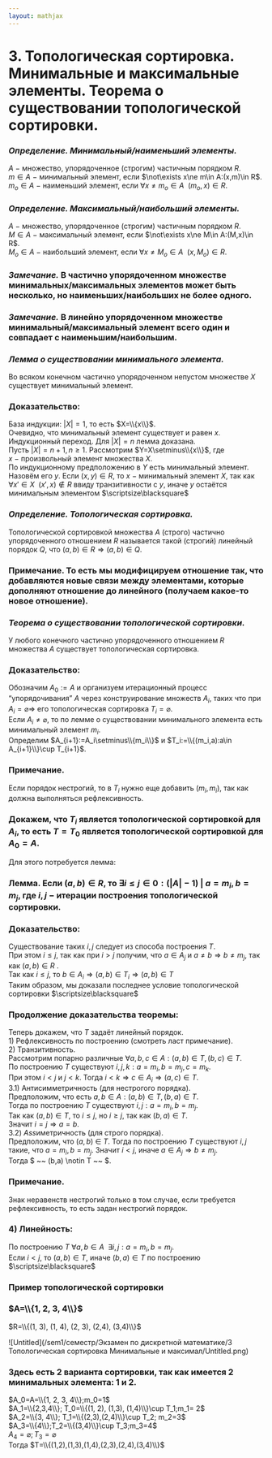 ```yaml
---  
layout: mathjax  
---  
```

  
# 3. Топологическая сортировка. Минимальные и максимальные элементы. Теорема о существовании топологической сортировки.  
  
### *Определение. Минимальный/наименьший элементы.*  
$A~-~$множество, упорядоченное (строгим) частичным порядком $R$.  
$m\in A~-~$минимальный элемент, если $\not\exists x\ne m\in A:(x,m)\in R$.  
$m_o\in A~-~$наименьший элемент, если $\forall x\ne m_o\in A ~~ (m_o, x)\in R$.  
  
### *Определение. Максимальный/наибольший элементы.*  
$A~-~$множество, упорядоченное (строгим) частичным порядком $R$.  
$M\in A~-~$максимальный элемент, если $\not\exists x\ne M\in A:(M,x)\in R$.  
$M_o\in A~-~$наибольший элемент, если $\forall x\ne M_o\in A ~~ (x, M_o)\in R$.  
  
### *Замечание.* В частично упорядоченном множестве минимальных/максимальных элементов может быть несколько, но наименьших/наибольших не более одного.  
  
### *Замечание.* В линейно упорядоченном множестве минимальный/максимальный элемент всего один и совпадает с наименьшим/наибольшим.  
  
### *Лемма о существовании минимального элемента.*  
Во всяком конечном частично упорядоченном непустом множестве $X$ существует минимальный элемент.  
  
### Доказательство:  
База индукции: $|X|=1$, то есть $X=\\{x\\}$.  
Очевидно, что минимальный элемент существует и равен $x$.  
Индукционный переход. Для $|X|=n$ лемма доказана.  
Пусть $|X|=n+1,n\ge1$. Рассмотрим $Y=X\setminus\\{x\\}$, где $x~-~$произвольный элемент множества $X$.  
По индукционному предположению в $Y$ есть минимальный элемент. Назовём его $y$. Если $(x, y)\in R$, то $x~-~$минимальный элемент $X$, так как $\forall x'\in X ~~ (x',x)\not\in R$ ввиду транзитивности с $y$, иначе $y$ остаётся минимальным элементом  $\scriptsize\blacksquare$  
  
### *Определение. Топологическая сортировка.*  
Топологической сортировкой множества $A$ (строго) частично упорядоченного отношением $R$ называется такой (строгий) линейный порядок $Q$, что $(a,b)\in R\Rightarrow(a,b)\in Q$.  
  
### Примечание. То есть мы модифицируем отношение так, что добавляются новые связи между элементами, которые дополняют отношение до линейного (получаем какое-то новое отношение).  
  
### *Теорема о существовании топологической сортировки.*  
У любого конечного частично упорядоченного отношением $R$ множества $A$ существует топологическая сортировка.  
  
### Доказательство:  
Обозначим $A_0:=A$ и организуем итерационный процесс “упорядочивания” $A$ через конструирование множеств $A_i$, таких что при $A_i=\varnothing\Rightarrow$ его топологическая сортировка  $T_i=\varnothing$.  
Если $A_i\ne\varnothing$, то по лемме о существовании минимального элемента есть минимальный элемент $m_i$.  
Определим $A_{i+1}:=A_i\setminus\\{m_i\\}$ и $T_i:=\\{(m_i,a):a\in A_{i+1}\\}\cup T_{i+1}$.  
  
### Примечание.  
Если порядок нестрогий, то в $T_{i}$ нужно еще добавить $(m_i,m_i)$, так как должна выполняться рефлексивность.  
  
### Докажем, что $T_i$ является топологической сортировкой для $A_i$, то есть $T=T_0$ является топологической сортировкой для $A_0=A$.  
Для этого потребуется лемма:  
  
### Лемма. Если $(a,b)\in R$, то $\exists i\le j\in0:(|A|-1)~|~a=m_i, b=m_j$, где $i,j~-$ итерации построения топологической сортировки.  
  
### Доказательство:  
Существование таких $i, j$ следует из способа построения $T$.  
При этом $i\le j$, так как при $i >j$ получим, что $a\in A_j$ и $a \ne b\Rightarrow b\ne m_j$, так как $(a,b)\in R$ .  
Так как $i\le j$, то $b\in A_i\Rightarrow (a,b)\in T_i\Rightarrow(a,b)\in T$  
Таким образом, мы доказали последнее условие топологической сортировки  $\scriptsize\blacksquare$  
  
### Продолжение доказательства теоремы:  
Теперь докажем, что $T$ задаёт линейный порядок.  
$1)$ Рефлексивность по построению (смотреть ласт примечание).  
$2)$ Транзитивность.  
Рассмотрим попарно различные $\forall a,b,c\in A: (a,b)\in T, (b,c)\in T$.  
По построению $T$ существуют $i,j,k:a=m_i, b=m_j, c=m_k$.  
При этом $i<j$ и $j< k$. Тогда $i<k\Rightarrow c\in A_i\Rightarrow (a,c)\in T$.  
$3.1)$ Антисимметричность (для нестрогого порядка).  
Предположим, что есть $a,b\in A:(a,b)\in T, (b,a)\in T$.  
Тогда по построению $T$ существуют $i,j:a=m_i, b=m_j$.  
Так как $(a,b)\in T$, то $i \le j$, но $i\ge j$, так как $(b,a)\in T$.  
Значит $i=j\Rightarrow a=b$.  
$3.2)$ $Ass$иметричность (для строго порядка).  
Предположим, что $(a,b)$ $\in$ $T$. Тогда по построению $T$ существуют $i,j$  такие, что $a = m_i, b = m_j$. Значит $i<j$, иначе $a \in A_j \Rightarrow b \ne m_j$.  
Тогда $ ~~  (b,a) \notin T ~~ $.  
  
### Примечание.  
Знак неравенств нестрогий только в том случае, если требуется рефлексивность, то есть задан нестрогий порядок.  
  
### $4)$ Линейность:  
По построению $T$ $\forall a,b\in A ~~ \exists i,j:a=m_i,b=m_j$.  
Если $i < j$, то $(a,b)\in T$, иначе $(b,a)\in T$ по построению  $\scriptsize\blacksquare$  
  
### Пример топологической сортировки  
  
### $A=\\{1, 2, 3, 4\\}$  
$R=\\{(1, 3), (1, 4), (2, 3), (2,4), (3,4)\\}$  
  
![Untitled](/sem1/семестр/Экзамен по дискретной математике/3 Топологическая сортировка Минимальные и максимал/Untitled.png)  
  
### Здесь есть 2 варианта сортировки, так как имеется 2 минимальных элемента: $1$ и $2$.  
$A_0=A=\\{1, 2, 3, 4\\};m_0=1$  
$A_1=\\{2,3,4\\}; T_0=\\{(1, 2), (1,3), (1,4)\\}\cup T_1;m_1= 2$  
$A_2=\\{3, 4\\}; T_1=\\{(2,3),(2,4)\\}\cup T_2; m_2=3$  
$A_3=\\{4\\};T_2=\\{(3,4)\\}\cup T_3;m_3=4$  
$A_4=\varnothing;T_3=\varnothing$  
Тогда $T=\\{(1,2),(1,3),(1,4),(2,3),(2,4),(3,4)\\}$  
